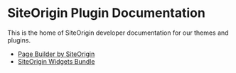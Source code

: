 # SiteOrigin Plugin Documentation

This is the home of SiteOrigin developer documentation for our themes and plugins.

* [Page Builder by SiteOrigin](page-builder/index.md)
* [SiteOrigin Widgets Bundle](widgets-bundle/index.md)
